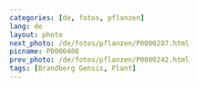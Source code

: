 ```yaml
---
categories: [de, fotos, pflanzen]
lang: de
layout: photo
next_photo: /de/fotos/pflanzen/P0000287.html
picname: P0000408
prev_photo: /de/fotos/pflanzen/P0000242.html
tags: [Brandberg Gensis, Plant]
---
```

